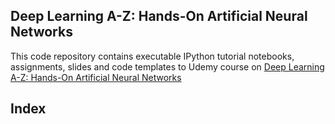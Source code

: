 ## Deep Learning A-Z: Hands-On Artificial Neural Networks

This code repository contains executable IPython tutorial notebooks, assignments, slides and code templates to Udemy course on [Deep Learning A-Z: Hands-On Artificial Neural Networks]((https://www.udemy.com/course/deeplearning/))

## Index
